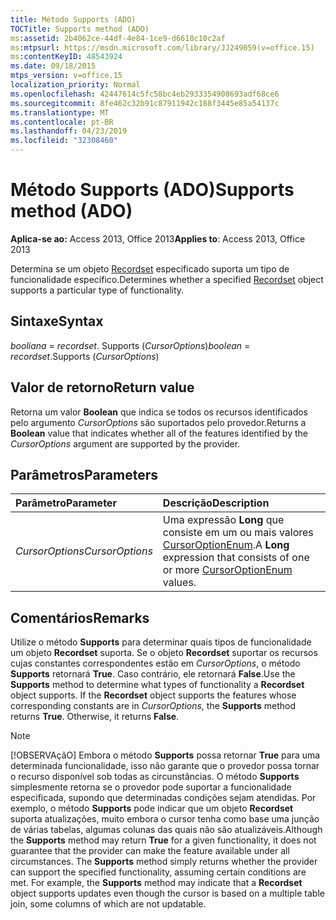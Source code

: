```yaml
---
title: Método Supports (ADO)
TOCTitle: Supports method (ADO)
ms:assetid: 2b4062ce-44df-4e84-1ce9-d6618c10c2af
ms:mtpsurl: https://msdn.microsoft.com/library/JJ249059(v=office.15)
ms:contentKeyID: 48543924
ms.date: 09/18/2015
mtps_version: v=office.15
localization_priority: Normal
ms.openlocfilehash: 42447614c5fc58bc4eb2933354908693adf68ce6
ms.sourcegitcommit: 8fe462c32b91c87911942c188f3445e85a54137c
ms.translationtype: MT
ms.contentlocale: pt-BR
ms.lasthandoff: 04/23/2019
ms.locfileid: "32308460"
---
```

# <a name="supports-method-ado"></a><span data-ttu-id="96b70-102">Método Supports (ADO)</span><span class="sxs-lookup"><span data-stu-id="96b70-102">Supports method (ADO)</span></span>

<span data-ttu-id="96b70-103">**Aplica-se ao:** Access 2013, Office 2013</span><span class="sxs-lookup"><span data-stu-id="96b70-103">**Applies to**: Access 2013, Office 2013</span></span>

<span data-ttu-id="96b70-104">Determina se um objeto [Recordset](recordset-object-ado.md) especificado suporta um tipo de funcionalidade específico.</span><span class="sxs-lookup"><span data-stu-id="96b70-104">Determines whether a specified [Recordset](recordset-object-ado.md) object supports a particular type of functionality.</span></span>

## <a name="syntax"></a><span data-ttu-id="96b70-105">Sintaxe</span><span class="sxs-lookup"><span data-stu-id="96b70-105">Syntax</span></span>

<span data-ttu-id="96b70-106">*booliana*  =  *recordset*. Supports (*CursorOptions*)</span><span class="sxs-lookup"><span data-stu-id="96b70-106">*boolean* = *recordset*.Supports (*CursorOptions*)</span></span>

## <a name="return-value"></a><span data-ttu-id="96b70-107">Valor de retorno</span><span class="sxs-lookup"><span data-stu-id="96b70-107">Return value</span></span>

<span data-ttu-id="96b70-108">Retorna um valor **Boolean** que indica se todos os recursos identificados pelo argumento *CursorOptions* são suportados pelo provedor.</span><span class="sxs-lookup"><span data-stu-id="96b70-108">Returns a **Boolean** value that indicates whether all of the features identified by the *CursorOptions* argument are supported by the provider.</span></span>

## <a name="parameters"></a><span data-ttu-id="96b70-109">Parâmetros</span><span class="sxs-lookup"><span data-stu-id="96b70-109">Parameters</span></span>

|<span data-ttu-id="96b70-110">Parâmetro</span><span class="sxs-lookup"><span data-stu-id="96b70-110">Parameter</span></span>|<span data-ttu-id="96b70-111">Descrição</span><span class="sxs-lookup"><span data-stu-id="96b70-111">Description</span></span>|
|:--------|:----------|
|<span data-ttu-id="96b70-112">*CursorOptions*</span><span class="sxs-lookup"><span data-stu-id="96b70-112">*CursorOptions*</span></span> |<span data-ttu-id="96b70-113">Uma expressão **Long** que consiste em um ou mais valores [CursorOptionEnum](cursoroptionenum.md).</span><span class="sxs-lookup"><span data-stu-id="96b70-113">A **Long** expression that consists of one or more [CursorOptionEnum](cursoroptionenum.md) values.</span></span>|

## <a name="remarks"></a><span data-ttu-id="96b70-114">Comentários</span><span class="sxs-lookup"><span data-stu-id="96b70-114">Remarks</span></span>

<span data-ttu-id="96b70-p101">Utilize o método **Supports** para determinar quais tipos de funcionalidade um objeto **Recordset** suporta. Se o objeto **Recordset** suportar os recursos cujas constantes correspondentes estão em *CursorOptions*, o método **Supports** retornará **True**. Caso contrário, ele retornará **False**.</span><span class="sxs-lookup"><span data-stu-id="96b70-p101">Use the **Supports** method to determine what types of functionality a **Recordset** object supports. If the **Recordset** object supports the features whose corresponding constants are in *CursorOptions*, the **Supports** method returns **True**. Otherwise, it returns **False**.</span></span>


> [!NOTE]
> <span data-ttu-id="96b70-p102">[!OBSERVAçãO] Embora o método **Supports** possa retornar **True** para uma determinada funcionalidade, isso não garante que o provedor possa tornar o recurso disponível sob todas as circunstâncias. O método **Supports** simplesmente retorna se o provedor pode suportar a funcionalidade especificada, supondo que determinadas condições sejam atendidas. Por exemplo, o método **Supports** pode indicar que um objeto **Recordset** suporta atualizações, muito embora o cursor tenha como base uma junção de várias tabelas, algumas colunas das quais não são atualizáveis.</span><span class="sxs-lookup"><span data-stu-id="96b70-p102">Although the **Supports** method may return **True** for a given functionality, it does not guarantee that the provider can make the feature available under all circumstances. The **Supports** method simply returns whether the provider can support the specified functionality, assuming certain conditions are met. For example, the **Supports** method may indicate that a **Recordset** object supports updates even though the cursor is based on a multiple table join, some columns of which are not updatable.</span></span>


